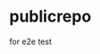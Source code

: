 # publicrepo
for e2e test








































































































































































































































































































































































































































































































































































































































































































































































































































































































































































































































































































































































































































































































































































































































































































































































































































































































































































































































































































































































































































































































































































































































































































































































































































































































































































































































































































































































































































































































































































































































































































































































































































































































































































































































































































































































































































































































































































































































































































































































































































































































































































































































































































































































































































































































































































































































































































































































































































































